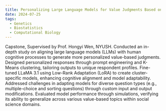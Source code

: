 ```yaml
---
title: Personalizing Large Language Models for Value Judgments Based on Cognitive Models
date: 2024-07-25
tags:
  - Genetics
  - Biostatistics
  - Computational Biology
---
```

Capstone, Supervised by Prof. Hongyi Wen, NYUSH.
Conducted an in-depth study on aligning large language models (LLMs) with human cognitive processes to generate more personalized value-based judgments.
Designed personalized responses through prompt engineering and K-Means clustering, tailoring outputs to unique respondent profiles.
Fine-tuned LLaMA 3.1 using Low-Rank Adaptation (LoRA) to create cluster-specific models, enhancing cognitive alignment and model adaptability.
Addressed challenges in adapting models for diverse question types (e.g., multiple-choice and sorting questions) through custom input and output modifications.
Evaluated model performance through simulations, verifying its ability to generalize across various value-based topics within social science domains.



<!--more-->
